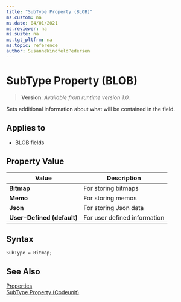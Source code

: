 ```yaml
---
title: "SubType Property (BLOB)"
ms.custom: na
ms.date: 04/01/2021
ms.reviewer: na
ms.suite: na
ms.tgt_pltfrm: na
ms.topic: reference
author: SusanneWindfeldPedersen
---
```


# SubType Property (BLOB)
> **Version**: _Available from runtime version 1.0._

Sets additional information about what will be contained in the field.  
  
## Applies to  

- BLOB fields  
  
## Property Value  
  
|**Value**                 |**Description**|  
|--------------------------|---------------|  
|**Bitmap**                |For storing bitmaps|  
|**Memo**                  |For storing memos|  
|**Json**|For storing Json data|  
|**User-Defined (default)**|For user defined information|  

 
## Syntax

```AL
SubType = Bitmap;
```

## See Also

[Properties](devenv-properties.md)   
[SubType Property (Codeunit)](devenv-subtype-codeunit-property.md)   